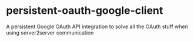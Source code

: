 # persistent-oauth-google-client
A persistent Google OAuth API integration to solve all the OAuth stuff when using server2server communication
